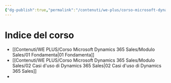 ```yaml
---
{"dg-publish":true,"permalink":"/contenuti/we-plus/corso-microsoft-dynamics-365-sales/modulo-sales/00-dynamics-365-sales/","tags":["gardenEntry"]}
---
```


# Indice del corso

* [[Contenuti/WE PLUS/Corso Microsoft Dynamics 365 Sales/Modulo Sales/01 Fondamenta\|01 Fondamenta]]
* [[Contenuti/WE PLUS/Corso Microsoft Dynamics 365 Sales/Modulo Sales/02 Casi d'uso di Dynamics 365 Sales\|02 Casi d'uso di Dynamics 365 Sales]]
* 